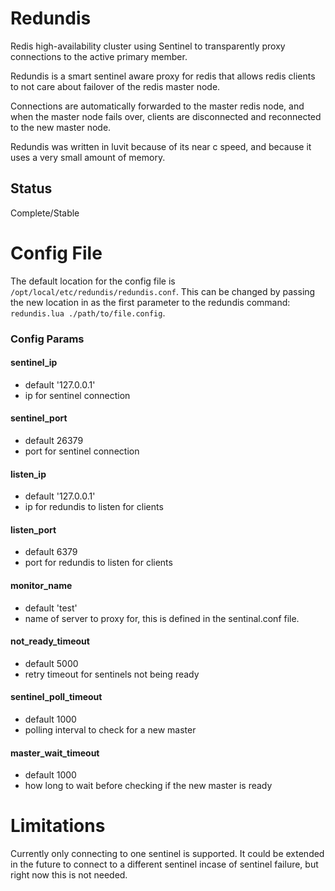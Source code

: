 # Redundis

Redis high-availability cluster using Sentinel to transparently proxy connections to the active primary member.

Redundis is a smart sentinel aware proxy for redis that allows redis clients to not care about failover of the redis master node.

Connections are automatically forwarded to the master redis node, and when the master node fails over, clients are disconnected and reconnected to the new master node.

Redundis was written in luvit because of its near c speed, and because it uses a very small amount of memory.


## Status

Complete/Stable

# Config File

The default location for the config file is `/opt/local/etc/redundis/redundis.conf`. This can be changed by passing the new location in as the first parameter to the redundis command: `redundis.lua ./path/to/file.config`.

### Config Params

#### sentinel_ip
- default '127.0.0.1'
- ip for sentinel connection

#### sentinel_port
- default 26379
- port for sentinel connection

#### listen_ip
- default '127.0.0.1'
- ip for redundis to listen for clients

#### listen_port
- default 6379
- port for redundis to listen for clients

#### monitor_name
- default 'test'
- name of server to proxy for, this is defined in the sentinal.conf file.

#### not_ready_timeout
- default 5000
- retry timeout for sentinels not being ready

#### sentinel_poll_timeout
- default 1000
- polling interval to check for a new master

#### master_wait_timeout
- default 1000
- how long to wait before checking if the new master is ready


# Limitations

Currently only connecting to one sentinel is supported. It could be extended in the future to connect to a different sentinel incase of sentinel failure, but right now this is not needed.
